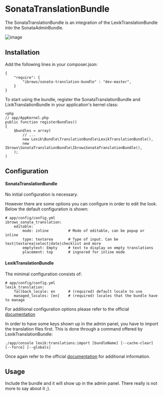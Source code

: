 # SonataTranslationBundle


The SonataTranslationBundle is an integration of the LexikTranslationBundle into the SonataAdminBundle.

![image](https://raw.github.com/ibrows/IbrowsSonataTranslationBundle/master/Resources/doc/screen/overview.png)

## Installation

Add the following lines in your composer.json:

```
{
    "require": {
		"ibrows/sonata-translation-bundle" : "dev-master",
    }
}
```


To start using the bundle, register the SonataTranslationBundle and LixikTranslationBundle in your application's kernel class:

``` 
<php
// app/AppKernel.php
public function registerBundles()
{
    $bundles = array(
        // ...
		new Lexik\Bundle\TranslationBundle\LexikTranslationBundle(),
		new Ibrows\SonataTranslationBundle\IbrowsSonataTranslationBundle(),
    );
)
```

## Configuration

#### SonataTranslationBundle
No initial configuration is necessary.

However there are some options you can configure in order to edit the look. Below the default configuration is shown:

```
# app/config/config.yml
ibrows_sonata_translation:
	editable:
    	mode: inline		 # Mode of editable, can be popup or inline
		type: textarea		 # Type of input. Can be text|textarea|select|date|checklist and more
		emptytext: Empty 	 # text to display on empty translations
		placement: top		 # ingnored for inline mode
```

#### LexikTranslationBundle

The minimal configuration consists of:

```
# app/config/config.yml
lexik_translation:
    fallback_locale: en      # (required) default locale to use
    managed_locales: [en]    # (required) locales that the bundle have to manage
```

For additional configuration options please refer to the official [documentation](https://github.com/lexik/LexikTranslationBundle/blob/master/Resources/doc/index.md#configuration)

In order to have some keys shown up in the admin panel, you have to import the translation files first. This is done through a command offered by LexikTranslationBundle:

```
./app/console lexik:translations:import [bundleName] [--cache-clear] [--force] [--globals]

```
Once again refer to the official [documentation](https://github.com/lexik/LexikTranslationBundle/blob/master/Resources/doc/index.md#import-translations) for additional information.


## Usage

Include the bundle and it will show up in the admin panel. There really is not more to say about it ;).